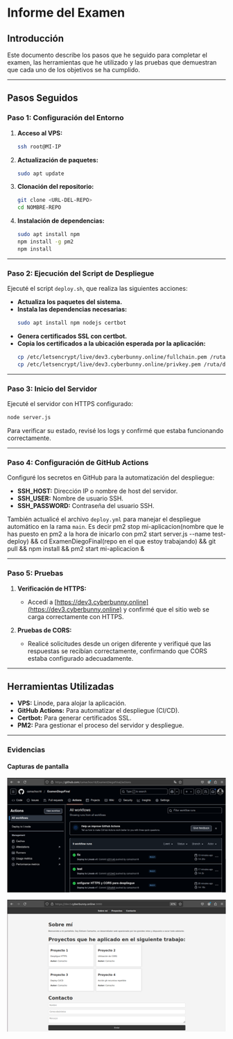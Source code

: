 # Informe del Examen

## Introducción

Este documento describe los pasos que he seguido para completar el examen, las herramientas que he utilizado y las pruebas que demuestran que cada uno de los objetivos se ha cumplido.

---

## Pasos Seguidos

### Paso 1: Configuración del Entorno

1. **Acceso al VPS:**
   ```sh
   ssh root@MI-IP
   ```
2. **Actualización de paquetes:**
   ```sh
   sudo apt update
   ```
3. **Clonación del repositorio:**
   ```sh
   git clone <URL-DEL-REPO>
   cd NOMBRE-REPO
   ```
4. **Instalación de dependencias:**
   ```sh
   sudo apt install npm
   npm install -g pm2
   npm install
   ```

---

### Paso 2: Ejecución del Script de Despliegue

Ejecuté el script `deploy.sh`, que realiza las siguientes acciones:

- **Actualiza los paquetes del sistema.**
- **Instala las dependencias necesarias:**
  ```sh
  sudo apt install npm nodejs certbot
  ```
- **Genera certificados SSL con certbot.**
- **Copia los certificados a la ubicación esperada por la aplicación:**
  ```sh
  cp /etc/letsencrypt/live/dev3.cyberbunny.online/fullchain.pem /ruta/destino
  cp /etc/letsencrypt/live/dev3.cyberbunny.online/privkey.pem /ruta/destino
  ```

---

### Paso 3: Inicio del Servidor

Ejecuté el servidor con HTTPS configurado:

```sh
node server.js
```

Para verificar su estado, revisé los logs y confirmé que estaba funcionando correctamente.

---

### Paso 4: Configuración de GitHub Actions

Configuré los secretos en GitHub para la automatización del despliegue:

- **SSH_HOST:** Dirección IP o nombre de host del servidor.
- **SSH_USER:** Nombre de usuario SSH.
- **SSH_PASSWORD:** Contraseña del usuario SSH.

También actualicé el archivo `deploy.yml` para manejar el despliegue automático en la rama `main`. Es decir pm2 stop mi-aplicacion(nombre que le has puesto en pm2 a la hora de inicarlo con pm2 start server.js --name test-deploy) && cd ExamenDiegoFinal(repo en el que estoy trabajando) && git pull && npm install && pm2 start mi-aplicacion &



---

### Paso 5: Pruebas

1. **Verificación de HTTPS:**
   - Accedí a [https://dev3.cyberbunny.online](https://dev3.cyberbunny.online) y confirmé que el sitio web se carga correctamente con HTTPS.

2. **Pruebas de CORS:**
   - Realicé solicitudes desde un origen diferente y verifiqué que las respuestas se recibían correctamente, confirmando que CORS estaba configurado adecuadamente.

---

## Herramientas Utilizadas

- **VPS:** Linode, para alojar la aplicación.
- **GitHub Actions:** Para automatizar el despliegue (CI/CD).
- **Certbot:** Para generar certificados SSL.
- **PM2:** Para gestionar el proceso del servidor y despliegue.

---

### Evidencias

#### Capturas de pantalla

![Configuración del despliegue](image-1.png)

![Pruebas de CORS y HTTPS](image.png)

